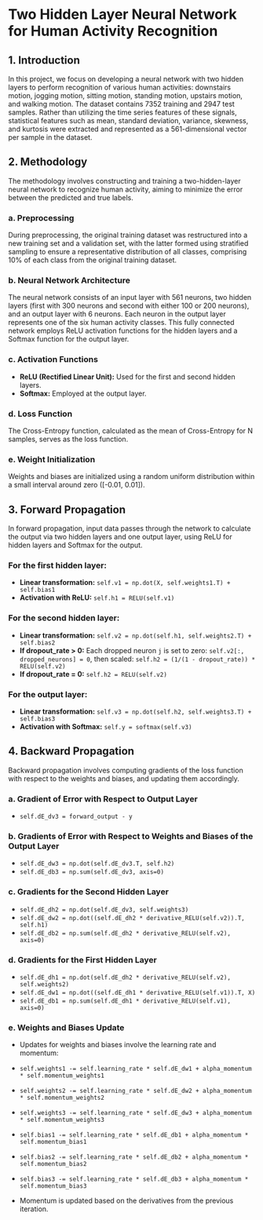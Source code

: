 # Two Hidden Layer Neural Network for Human Activity Recognition

## 1. Introduction
In this project, we focus on developing a neural network with two hidden layers to perform recognition of various human activities: downstairs motion, jogging motion, sitting motion, standing motion, upstairs motion, and walking motion. The dataset contains 7352 training and 2947 test samples. Rather than utilizing the time series features of these signals, statistical features such as mean, standard deviation, variance, skewness, and kurtosis were extracted and represented as a 561-dimensional vector per sample in the dataset.

## 2. Methodology
The methodology involves constructing and training a two-hidden-layer neural network to recognize human activity, aiming to minimize the error between the predicted and true labels.

### a. Preprocessing
During preprocessing, the original training dataset was restructured into a new training set and a validation set, with the latter formed using stratified sampling to ensure a representative distribution of all classes, comprising 10% of each class from the original training dataset.

### b. Neural Network Architecture
The neural network consists of an input layer with 561 neurons, two hidden layers (first with 300 neurons and second with either 100 or 200 neurons), and an output layer with 6 neurons. Each neuron in the output layer represents one of the six human activity classes. This fully connected network employs ReLU activation functions for the hidden layers and a Softmax function for the output layer.

### c. Activation Functions
- **ReLU (Rectified Linear Unit):** Used for the first and second hidden layers.
- **Softmax:** Employed at the output layer.

### d. Loss Function
The Cross-Entropy function, calculated as the mean of Cross-Entropy for N samples, serves as the loss function.

### e. Weight Initialization
Weights and biases are initialized using a random uniform distribution within a small interval around zero ([-0.01, 0.01]).

## 3. Forward Propagation
In forward propagation, input data passes through the network to calculate the output via two hidden layers and one output layer, using ReLU for hidden layers and Softmax for the output.

### For the first hidden layer:
- **Linear transformation:** `self.v1 = np.dot(X, self.weights1.T) + self.bias1`
- **Activation with ReLU:**  `self.h1 = RELU(self.v1)`

### For the second hidden layer:
- **Linear transformation:** `self.v2 = np.dot(self.h1, self.weights2.T) + self.bias2`
- **If dropout_rate > 0:** Each dropped neuron `j` is set to zero: `self.v2[:, dropped_neurons] = 0`, then scaled: `self.h2 = (1/(1 - dropout_rate)) * RELU(self.v2)`
- **If dropout_rate = 0:** `self.h2 = RELU(self.v2)`

### For the output layer:
- **Linear transformation:** `self.v3 = np.dot(self.h2, self.weights3.T) + self.bias3`
- **Activation with Softmax:** `self.y = softmax(self.v3)`

## 4. Backward Propagation
Backward propagation involves computing gradients of the loss function with respect to the weights and biases, and updating them accordingly.

### a. Gradient of Error with Respect to Output Layer
- `self.dE_dv3 = forward_output - y`
 
### b. Gradients of Error with Respect to Weights and Biases of the Output Layer
- `self.dE_dw3 = np.dot(self.dE_dv3.T, self.h2)`
- `self.dE_db3 = np.sum(self.dE_dv3, axis=0)`
 
### c. Gradients for the Second Hidden Layer
- `self.dE_dh2 = np.dot(self.dE_dv3, self.weights3)`
- `self.dE_dw2 = np.dot((self.dE_dh2 * derivative_RELU(self.v2)).T, self.h1)`
- `self.dE_db2 = np.sum(self.dE_dh2 * derivative_RELU(self.v2), axis=0)`
 
### d. Gradients for the First Hidden Layer
- `self.dE_dh1 = np.dot(self.dE_dh2 * derivative_RELU(self.v2), self.weights2)`
- `self.dE_dw1 = np.dot((self.dE_dh1 * derivative_RELU(self.v1)).T, X)`
- `self.dE_db1 = np.sum(self.dE_dh1 * derivative_RELU(self.v1), axis=0)`

### e. Weights and Biases Update
- Updates for weights and biases involve the learning rate and momentum:
- `self.weights1 -= self.learning_rate * self.dE_dw1 + alpha_momentum * self.momentum_weights1`
- `self.weights2 -= self.learning_rate * self.dE_dw2 + alpha_momentum * self.momentum_weights2`
- `self.weights3 -= self.learning_rate * self.dE_dw3 + alpha_momentum * self.momentum_weights3`

- `self.bias1 -= self.learning_rate * self.dE_db1 + alpha_momentum * self.momentum_bias1`
- `self.bias2 -= self.learning_rate * self.dE_db2 + alpha_momentum * self.momentum_bias2`
- `self.bias3 -= self.learning_rate * self.dE_db3 + alpha_momentum * self.momentum_bias3`

- Momentum is updated based on the derivatives from the previous iteration.
